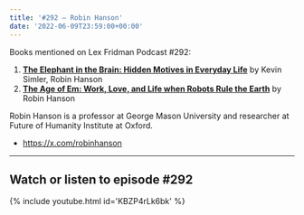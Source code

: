 ```yaml
---
title: '#292 – Robin Hanson'
date: '2022-06-09T23:59:00+00:00'
---
```


Books mentioned on Lex Fridman Podcast #292:

1. <b><a href="https://amzn.to/3ShW7rS" target="_blank" rel="sponsored noopener noreferrer">The Elephant in the Brain: Hidden Motives in Everyday Life</a></b> by Kevin Simler, Robin Hanson
2. <b><a href="https://amzn.to/3MlMmVR" target="_blank" rel="sponsored noopener noreferrer">The Age of Em: Work, Love, and Life when Robots Rule the Earth</a></b> by Robin Hanson

Robin Hanson is a professor at George Mason University and researcher at Future of Humanity Institute at Oxford.

- <a href="https://x.com/robinhanson" target="_blank">https://x.com/robinhanson</a>

- - - - - -

## Watch or listen to episode #292

{% include youtube.html id='KBZP4rLk6bk' %}